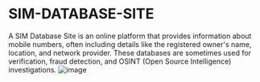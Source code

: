 # SIM-DATABASE-SITE
A SIM Database Site is an online platform that provides information about mobile numbers, often including details like the registered owner's name, location, and network provider. These databases are sometimes used for verification, fraud detection, and OSINT (Open Source Intelligence) investigations.
![image](https://github.com/user-attachments/assets/376c0524-ea1e-4ddc-9a18-3e2e3eeed468)
